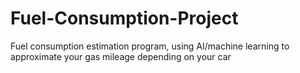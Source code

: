 # Fuel-Consumption-Project
Fuel consumption estimation program, using AI/machine learning to approximate your gas mileage depending on your car



